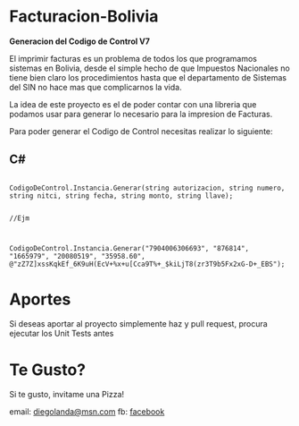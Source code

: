 Facturacion-Bolivia
===================
**Generacion del Codigo de Control V7**

El imprimir facturas es un problema de todos los que programamos sistemas en Bolivia,
desde el simple hecho de que Impuestos Nacionales no tiene bien claro los procedimientos hasta que el departamento
de Sistemas del SIN no hace mas que complicarnos la vida.

La idea de este proyecto es el de poder contar con una libreria que podamos usar para 
generar lo necesario para la impresion de Facturas.

Para poder generar el Codigo de Control necesitas realizar lo siguiente:

C#
--
<code>
CodigoDeControl.Instancia.Generar(string autorizacion, string numero, string nitci, string fecha, string monto, string llave);

//Ejm

CodigoDeControl.Instancia.Generar("7904006306693", "876814", "1665979", "20080519", "35958.60", @"zZ7Z]xssKqkEf_6K9uH(EcV+%x+u[Cca9T%+_$kiLjT8(zr3T9b5Fx2xG-D+_EBS");
</code>

Aportes
=======

Si deseas aportar al proyecto simplemente haz y pull request, procura ejecutar los Unit Tests antes

Te Gusto?
=========

Si te gusto, invitame una Pizza!

email: diegolanda@msn.com
fb: [facebook](https://www.facebook.com/diego.landa.bo "Diego Landa")